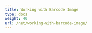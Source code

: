 ```yaml
---
title: Working with Barcode Image
type: docs
weight: 40
url: /net/working-with-barcode-image/
---
```



